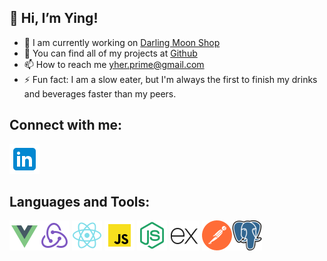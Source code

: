 ## 👋 Hi, I’m Ying!

- 🚧 I am currently working on [Darling Moon Shop](https://github.com/yherxx461/darling-moon-shop)
- 💼 You can find all of my projects at [Github](https://github.com/yherxx461?tab=repositories)
- 📫 How to reach me [yher.prime@gmail.com](yher.prime@gmail.com)
- ⚡ Fun fact: I am a slow eater, but I'm always the first to finish my drinks and beverages faster than my peers.

## Connect with me:

[![Linkedin](icons8-linkedin-48.png)][1]

[1]: https://www.linkedin.com/in/herxx461/

## Languages and Tools:

![Vue](icons8-vue-js-48.png)![Redux](icons8-redux-48.png) ![React](icons8-react-native-48.png) ![JS](icons8-javascript-48.png) ![Node](icons8-node-js-48.png) ![Express](icons8-express-js-48.png) ![Postman](download-icon-api+postman-1330884264094862676_48.png)![Postgresql](postgresql.png)

<!---
yherxx461/yherxx461 is a ✨ special ✨ repository because its `README.md` (this file) appears on your GitHub profile.
You can click the Preview link to take a look at your changes.
--->
